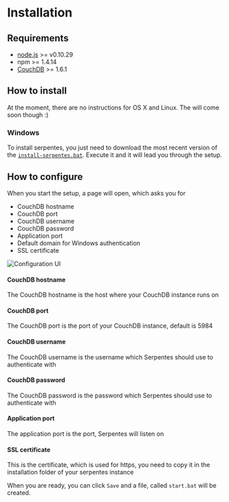 # Installation
## Requirements
- [node.js](http://nodejs.org/) >= v0.10.29
- npm >= 1.4.14
- [CouchDB](http://couchdb.apache.org/) >= 1.6.1

## How to install
At the moment, there are no instructions for OS X and Linux. The will come soon though :)
### Windows
To install serpentes, you just need to download the most recent version of the [`install-serpentes.bat`](https://github.com/CodingLizards/serpentes/releases). Execute it and it will lead you through the setup.

## How to configure
When you start the setup, a page will open, which asks you for
- CouchDB hostname
- CouchDB port
- CouchDB username
- CouchDB password
- Application port
- Default domain for Windows authentication
- SSL certificate

![Configuration UI](images/configure.png)


#### CouchDB hostname
The CouchDB hostname is the host where your CouchDB instance runs on
#### CouchDB port
The CouchDB port is the port of your CouchDB instance, default is 5984
#### CouchDB username
The CouchDB username is the username which Serpentes should use to authenticate with
#### CouchDB password
The CouchDB password is the password which Serpentes should use to authenticate with

#### Application port
The application port is the port, Serpentes will listen on
#### SSL certificate
This is the certificate, which is used for https, you need to copy it in the installation folder of your serpentes instance

When you are ready, you can click `Save` and a file, called `start.bat` will be created.
